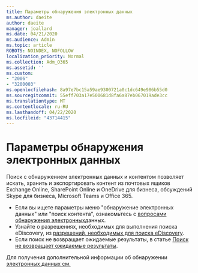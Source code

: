 ```yaml
---
title: Параметры обнаружения электронных данных
ms.author: daeite
author: daeite
manager: joallard
ms.date: 04/21/2020
ms.audience: Admin
ms.topic: article
ROBOTS: NOINDEX, NOFOLLOW
localization_priority: Normal
ms.collection: Adm_O365
ms.assetid: ''
ms.custom:
- "2006"
- "3200003"
ms.openlocfilehash: 8a97e7bc15a59ae9300721a0c1dc649e986b55d0
ms.sourcegitcommit: 55eff703a17e500681d8fa6a87eb067019ade3cc
ms.translationtype: MT
ms.contentlocale: ru-RU
ms.lasthandoff: 04/22/2020
ms.locfileid: "43714415"
---
```

# <a name="ediscovery-settings"></a>Параметры обнаружения электронных данных

Поиск с обнаружением электронных данных и контентом позволяет искать, хранить и экспортировать контент из почтовых ящиков Exchange Online, SharePoint Online и OneDrive для бизнеса, обсуждений Skype для бизнеса, Microsoft Teams и Office 365.

- Если вы ищете параметры меню "обнаружение электронных данных" или "поиск контента", ознакомьтесь с [вопросами обнаружения электронных](https://docs.microsoft.com/alchemyinsights/ediscovery-issues)данных.
- Узнайте о разрешениях, необходимых для выполнения поиска eDiscovery, из [разрешений, необходимых для поиска eDiscovery](https://docs.microsoft.com/alchemyinsights/permissions-required-for-ediscovery-searches).
- Если поиск не возвращает ожидаемые результаты, в статье [Поиск не возвращает ожидаемые результаты](https://docs.microsoft.com/alchemyinsights/search-not-returning-expected-results).

Для получения дополнительной информации об обнаружении [электронных данных см.](https://docs.microsoft.com/office365/securitycompliance/ediscovery)
